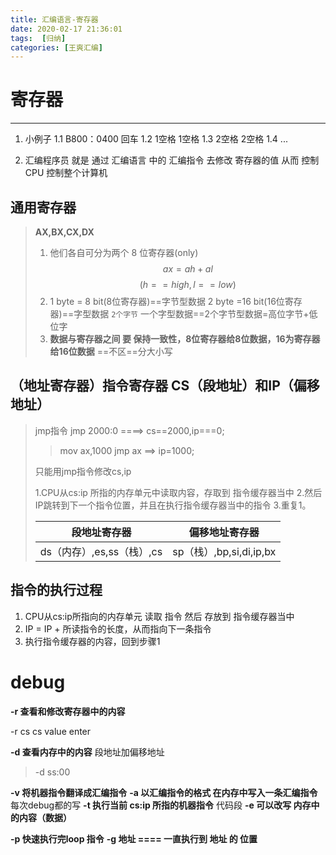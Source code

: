 ```yaml
---
title: 汇编语言-寄存器
date: 2020-02-17 21:36:01
tags:  [归纳]
categories: [王爽汇编]
---
```


# 	寄存器

-----
1. 小例子
   1.1 B800：0400 回车
   1.2 1空格 1空格
   1.3 2空格 2空格
   1.4    ...


2. 汇编程序员 就是 通过 汇编语言 中的 汇编指令 去修改 寄存器的值 从而 控制 CPU 控制整个计算机

## 通用寄存器
>**AX,BX,CX,DX**
>1. 他们各自可分为两个 8 位寄存器(only)
>     $$ax=ah+al$$ $$(h==high,l==low)$$
>2. 1 byte = 8 bit(8位寄存器)==字节型数据
>     2 byte =16 bit(16位寄存器)==字型数据  ` 2个字节 `
>     一个字型数据==2个字节型数据=高位字节+低位字
>3. **数据与寄存器之间 要 保持一致性，8位寄存器给8位数据，16为寄存器给16位数据**
>     ==不区==分大小写

## （地址寄存器）指令寄存器 CS（段地址）和IP（偏移地址）
> jmp指令 jmp 2000:0 ====> cs==2000,ip===0;
>> mov ax,1000
>> jmp ax
>> ==> ip=1000;
>>
> 只能用jmp指令修改cs,ip
>
> 1.CPU从cs:ip 所指的内存单元中读取内容，存取到 指令缓存器当中
> 2.然后IP跳转到下一个指令位置，并且在执行指令缓存器当中的指令
> 3.重复1。
>
>段地址寄存器 | 偏移地址寄存器
>-------------| ------------
>ds（内存）,es,ss（栈）,cs | sp（栈）,bp,si,di,ip,bx
>

## 指令的执行过程

 1. CPU从cs:ip所指向的内存单元 读取 指令 然后 存放到 指令缓存器当中
 2. IP = IP + 所读指令的长度，从而指向下一条指令
 3. 执行指令缓存器的内容，回到步骤1


# debug

**-r 查看和修改寄存器中的内容**

-r cs
		cs value
		enter

**-d 查看内存中的内容**  段地址加偏移地址

> -d ss:00

**-v 将机器指令翻译成汇编指令**
**-a 以汇编指令的格式 在内存中写入一条汇编指令** 每次debug都的写
**-t 执行当前 cs:ip 所指的机器指令** 代码段
**-e 可以改写 内存中的内容（数据）**

**-p 快速执行完loop 指令**
**-g 地址 ==== 一直执行到 地址 的 位置**

